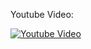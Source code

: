 Youtube Video:

[![Youtube Video](http://img.youtube.com/vi/wND4vNoAlw4/0.jpg)](http://www.youtube.com/watch?v=wND4vNoAlw4)
